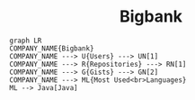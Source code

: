 <h1 align="center">Bigbank</h1>

```mermaid
graph LR
COMPANY_NAME{Bigbank}
COMPANY_NAME ---> U{Users} ---> UN[1]
COMPANY_NAME ---> R{Repositories} ---> RN[1]
COMPANY_NAME ---> G{Gists} ---> GN[2]
COMPANY_NAME ---> ML{Most Used<br>Languages}
ML --> Java[Java]
```
